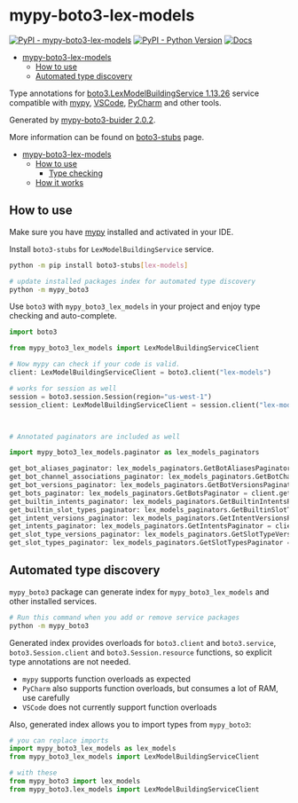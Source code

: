 # mypy-boto3-lex-models

[![PyPI - mypy-boto3-lex-models](https://img.shields.io/pypi/v/mypy-boto3-lex-models.svg?color=blue)](https://pypi.org/project/mypy-boto3-lex-models)
[![PyPI - Python Version](https://img.shields.io/pypi/pyversions/mypy-boto3-lex-models.svg?color=blue)](https://pypi.org/project/mypy-boto3-lex-models)
[![Docs](https://img.shields.io/readthedocs/mypy-boto3-builder.svg?color=blue)](https://mypy-boto3-builder.readthedocs.io/)

- [mypy-boto3-lex-models](#mypy-boto3-lex-models)
  - [How to use](#how-to-use)
  - [Automated type discovery](#automated-type-discovery)


Type annotations for
[boto3.LexModelBuildingService 1.13.26](https://boto3.amazonaws.com/v1/documentation/api/1.13.26/reference/services/lex-models.html#LexModelBuildingService) service
compatible with [mypy](https://github.com/python/mypy), [VSCode](https://code.visualstudio.com/),
[PyCharm](https://www.jetbrains.com/pycharm/) and other tools.

Generated by [mypy-boto3-buider 2.0.2](https://github.com/vemel/mypy_boto3_builder).

More information can be found on [boto3-stubs](https://pypi.org/project/boto3-stubs/) page.

- [mypy-boto3-lex-models](#mypy-boto3-lex-models)
  - [How to use](#how-to-use)
    - [Type checking](#type-checking)
  - [How it works](#how-it-works)

## How to use

Make sure you have [mypy](https://github.com/python/mypy) installed and activated in your IDE.

Install `boto3-stubs` for `LexModelBuildingService` service.

```bash
python -m pip install boto3-stubs[lex-models]

# update installed packages index for automated type discovery
python -m mypy_boto3
```

Use `boto3` with `mypy_boto3_lex_models` in your project and enjoy type checking and auto-complete.

```python
import boto3

from mypy_boto3_lex_models import LexModelBuildingServiceClient

# Now mypy can check if your code is valid.
client: LexModelBuildingServiceClient = boto3.client("lex-models")

# works for session as well
session = boto3.session.Session(region="us-west-1")
session_client: LexModelBuildingServiceClient = session.client("lex-models")



# Annotated paginators are included as well

import mypy_boto3_lex_models.paginator as lex_models_paginators

get_bot_aliases_paginator: lex_models_paginators.GetBotAliasesPaginator = client.get_paginator("get_bot_aliases")
get_bot_channel_associations_paginator: lex_models_paginators.GetBotChannelAssociationsPaginator = client.get_paginator("get_bot_channel_associations")
get_bot_versions_paginator: lex_models_paginators.GetBotVersionsPaginator = client.get_paginator("get_bot_versions")
get_bots_paginator: lex_models_paginators.GetBotsPaginator = client.get_paginator("get_bots")
get_builtin_intents_paginator: lex_models_paginators.GetBuiltinIntentsPaginator = client.get_paginator("get_builtin_intents")
get_builtin_slot_types_paginator: lex_models_paginators.GetBuiltinSlotTypesPaginator = client.get_paginator("get_builtin_slot_types")
get_intent_versions_paginator: lex_models_paginators.GetIntentVersionsPaginator = client.get_paginator("get_intent_versions")
get_intents_paginator: lex_models_paginators.GetIntentsPaginator = client.get_paginator("get_intents")
get_slot_type_versions_paginator: lex_models_paginators.GetSlotTypeVersionsPaginator = client.get_paginator("get_slot_type_versions")
get_slot_types_paginator: lex_models_paginators.GetSlotTypesPaginator = client.get_paginator("get_slot_types")
```

## Automated type discovery

`mypy_boto3` package can generate index for `mypy_boto3_lex_models` and other installed services.

```bash
# Run this command when you add or remove service packages
python -m mypy_boto3
```

Generated index provides overloads for `boto3.client` and `boto3.service`,
`boto3.Session.client` and `boto3.Session.resource` functions,
so explicit type annotations are not needed.

- `mypy` supports function overloads as expected
- `PyCharm` also supports function overloads, but consumes a lot of RAM, use carefully
- `VSCode` does not currently support function overloads

Also, generated index allows you to import types from `mypy_boto3`:

```python
# you can replace imports
import mypy_boto3_lex_models as lex_models
from mypy_boto3_lex_models import LexModelBuildingServiceClient

# with these
from mypy_boto3 import lex_models
from mypy_boto3.lex_models import LexModelBuildingServiceClient
```